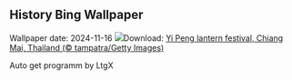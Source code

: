 ## History Bing Wallpaper
Wallpaper date: 2024-11-16
![](https://www.bing.com/th?id=OHR.YiPengLanterns_EN-CA5878267253_UHD.jpg&w=1000)Download: [Yi Peng lantern festival, Chiang Mai, Thailand (© tampatra/Getty Images)](https://www.bing.com/th?id=OHR.YiPengLanterns_EN-CA5878267253_UHD.jpg)

Auto get programm by LtgX
